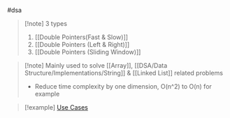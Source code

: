 #dsa 
>[!note] 3 types
>1. [[Double Pointers(Fast & Slow)]]
>2. [[Double Pointers (Left & Right)]]
>3. [[Double Pointers (Sliding Window)]]

>[!note] Mainly used to solve [[Array]], [[DSA/Data Structure/Implementations/String]] & [[Linked List]] related problems
>- Reduce time complexity by one dimension, O(n^2) to O(n) for example

>[!example] [Use Cases](https://github.com/youngyangyang04/leetcode-master/tree/master#%E5%8F%8C%E6%8C%87%E9%92%88%E6%B3%95)